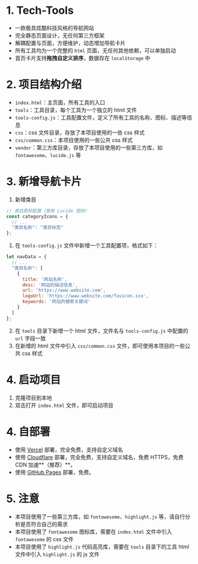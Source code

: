 # 1. Tech-Tools

- 一款极具炫酷科技风格的导航网站
- 完全静态页面设计，无任何第三方框架
- 解耦配置与页面，方便维护，动态增加导航卡片
- 所有工具均为一个完整的 `html` 页面，无任何其他依赖，可以单独启动
- 首页卡片支持**拖拽自定义排序**，数据存在 `localStorage` 中

# 2. 项目结构介绍

- `index.html`：主页面，所有工具的入口
- `tools`：工具目录，每个工具为一个独立的 html 文件
- `tools-config.js`：工具配置文件，定义了所有工具的名称、图标、描述等信息
- `css`：css 文件目录，存放了本项目使用的一些 css 样式
- `css/common.css`：本项目使用的一些公共 css 样式
- `vendor`：第三方库目录，存放了本项目使用的一些第三方库，如 `fontawesome`、`lucide.js` 等

# 3. 新增导航卡片

1. 新增类目

```js
// 类目图标配置（使用 Lucide 图标）
const categoryIcons = {
  // ...
  "类目名称": "类目标签"
};
```

1. 在 `tools-config.js` 文件中新增一个工具配置项，格式如下：

```js
let navData = {
  // ...
  "类目名称": [
    {
      title: '网站名称',
      desc: '网站的描述信息',
      url: 'https://www.website.com',
      logoUrl: 'https://www.website.com/favicon.ico',
      keywords: '网站的搜索关键词'
    }
  ]
};
```

2. 在 `tools` 目录下新增一个 html 文件，文件名与 `tools-config.js` 中配置的 `url` 字段一致
3. 在新增的 html 文件中引入 `css/common.css` 文件，即可使用本项目的一些公共 css 样式

# 4. 启动项目

1. 克隆项目到本地
2. 双击打开 `index.html` 文件，即可启动项目

# 4. 自部署

- 使用 [Vercel](https://vercel.com) 部署，完全免费，支持自定义域名
- 使用 [Cloudflare](https://www.cloudflare.com) 部署，完全免费，支持自定义域名，免费 HTTPS，免费 CDN 加速**（推荐）**。
- 使用 [GitHub Pages](https://pages.github.com) 部署，免费。


# 5. 注意

- 本项目使用了一些第三方库，如 `fontawesome`、`highlight.js` 等，请自行分析是否符合自己的需求
- 本项目使用了 `fontawesome` 图标库，需要在 `index.html` 文件中引入 `fontawesome` 的 css 文件
- 本项目使用了 `highlight.js` 代码高亮库，需要在 `tools` 目录下的工具 html 文件中引入 `highlight.js` 的 js 文件
